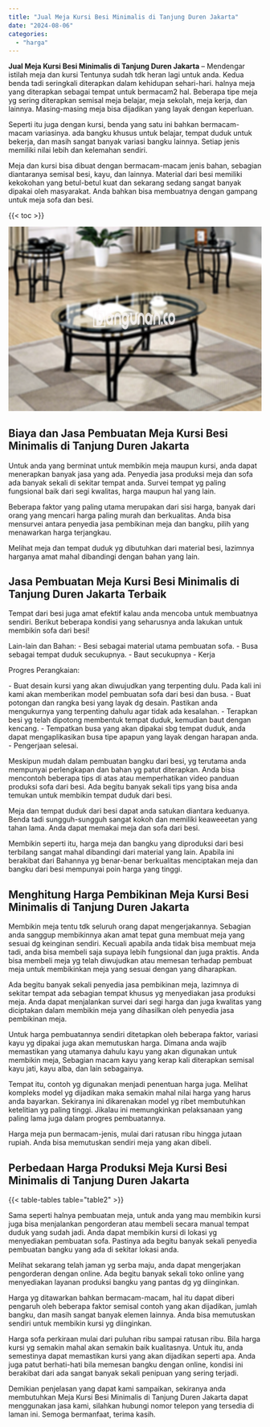 ```yaml
---
title: "Jual Meja Kursi Besi Minimalis di Tanjung Duren Jakarta"
date: "2024-08-06"
categories: 
  - "harga"
---
```


**Jual Meja Kursi Besi Minimalis di Tanjung Duren Jakarta** – Mendengar istilah meja dan kursi Tentunya sudah tdk heran lagi untuk anda. Kedua benda tadi seringkali diterapkan dalam kehidupan sehari-hari. halnya meja yang diterapkan sebagai tempat untuk bermacam2 hal. Beberapa tipe meja yg sering diterapkan semisal meja belajar, meja sekolah, meja kerja, dan lainnya. Masing-masing meja bisa dijadikan yang layak dengan keperluan.

Seperti itu juga dengan kursi, benda yang satu ini bahkan bermacam-macam variasinya. ada bangku khusus untuk belajar, tempat duduk untuk bekerja, dan masih sangat banyak variasi bangku lainnya. Setiap jenis memiliki nilai lebih dan kelemahan sendiri.

Meja dan kursi bisa dibuat dengan bermacam-macam jenis bahan, sebagian diantaranya semisal besi, kayu, dan lainnya. Material dari besi memiliki kekokohan yang betul-betul kuat dan sekarang sedang sangat banyak dipakai oleh masyarakat. Anda bahkan bisa membuatnya dengan gampang untuk meja sofa dan besi.

{{< toc >}}

![Jual Meja Kursi Besi Minimalis di Tanjung Duren Jakarta](/images/jual-meja-besi-murah18.png)

## Biaya dan Jasa Pembuatan Meja Kursi Besi Minimalis di Tanjung Duren Jakarta

Untuk anda yang berminat untuk membikin meja maupun kursi, anda dapat menerapkan banyak jasa yang ada. Penyedia jasa produksi meja dan sofa ada banyak sekali di sekitar tempat anda. Survei tempat yg paling fungsional baik dari segi kwalitas, harga maupun hal yang lain.

Beberapa faktor yang paling utama merupakan dari sisi harga, banyak dari orang yang mencari harga paling murah dan berkualitas. Anda bisa mensurvei antara penyedia jasa pembikinan meja dan bangku, pilih yang menawarkan harga terjangkau.

Melihat meja dan tempat duduk yg dibutuhkan dari material besi, lazimnya harganya amat mahal dibandingi dengan bahan yang lain.

## Jasa Pembuatan Meja Kursi Besi Minimalis di Tanjung Duren Jakarta Terbaik

Tempat dari besi juga amat efektif kalau anda mencoba untuk membuatnya sendiri. Berikut beberapa kondisi yang seharusnya anda lakukan untuk membikin sofa dari besi!

Lain-lain dan Bahan: - Besi sebagai material utama pembuatan sofa. - Busa sebagai tempat duduk secukupnya. - Baut secukupnya - Kerja

Progres Perangkaian:

\- Buat desain kursi yang akan diwujudkan yang terpenting dulu. Pada kali ini kami akan memberikan model pembuatan sofa dari besi dan busa. - Buat potongan dan rangka besi yang layak dg desain. Pastikan anda mengukurnya yang terpenting dahulu agar tidak ada kesalahan. - Terapkan besi yg telah dipotong membentuk tempat duduk, kemudian baut dengan kencang. - Tempatkan busa yang akan dipakai sbg tempat duduk, anda dapat mengaplikasikan busa tipe apapun yang layak dengan harapan anda. - Pengerjaan selesai.

Meskipun mudah dalam pembuatan bangku dari besi, yg terutama anda mempunyai perlengkapan dan bahan yg patut diterapkan. Anda bisa mencontoh beberapa tips di atas atau memperhatikan video panduan produksi sofa dari besi. Ada begitu banyak sekali tips yang bisa anda temukan untuk membikin tempat duduk dari besi.

Meja dan tempat duduk dari besi dapat anda satukan diantara keduanya. Benda tadi sungguh-sungguh sangat kokoh dan memiliki keaweeetan yang tahan lama. Anda dapat memakai meja dan sofa dari besi.

Membikin seperti itu, harga meja dan bangku yang diproduksi dari besi terbilang sangat mahal dibandingi dari material yang lain. Apabila ini berakibat dari Bahannya yg benar-benar berkualitas menciptakan meja dan bangku dari besi mempunyai poin harga yang tinggi.

## Menghitung Harga Pembikinan Meja Kursi Besi Minimalis di Tanjung Duren Jakarta

Membikin meja tentu tdk seluruh orang dapat mengerjakannya. Sebagian anda sanggup membikinnya akan amat tepat guna membuat meja yang sesuai dg keinginan sendiri. Kecuali apabila anda tidak bisa membuat meja tadi, anda bisa membeli saja supaya lebih fungsional dan juga praktis. Anda bisa membeli meja yg telah diwujudkan atau memesan terhadap pembuat meja untuk membikinkan meja yang sesuai dengan yang diharapkan.

Ada begitu banyak sekali penyedia jasa pembikinan meja, lazimnya di sekitar tempat ada sebagian tempat khusus yg menyediakan jasa produksi meja. Anda dapat menjalankan survei dari segi harga dan juga kwalitas yang diciptakan dalam membikin meja yang dihasilkan oleh penyedia jasa pembikinan meja.

Untuk harga pembuatannya sendiri ditetapkan oleh beberapa faktor, variasi kayu yg dipakai juga akan memutuskan harga. Dimana anda wajib memastikan yang utamanya dahulu kayu yang akan digunakan untuk membikin meja, Sebagian macam kayu yang kerap kali diterapkan semisal kayu jati, kayu alba, dan lain sebagainya.

Tempat itu, contoh yg digunakan menjadi penentuan harga juga. Melihat kompleks model yg dijadikan maka semakin mahal nilai harga yang harus anda bayarkan. Sekiranya ini dikarenakan model yg ribet membutuhkan ketelitian yg paling tinggi. Jikalau ini memungkinkan pelaksanaan yang paling lama juga dalam progres pembuatannya.

Harga meja pun bermacam-jenis, mulai dari ratusan ribu hingga jutaan rupiah. Anda bisa memutuskan sendiri meja yang akan dibeli.

## Perbedaan Harga Produksi Meja Kursi Besi Minimalis di Tanjung Duren Jakarta

{{< table-tables table="table2" >}}

Sama seperti halnya pembuatan meja, untuk anda yang mau membikin kursi juga bisa menjalankan pengorderan atau membeli secara manual tempat duduk yang sudah jadi. Anda dapat membikin kursi di lokasi yg menyediakan pembuatan sofa. Pastinya ada begitu banyak sekali penyedia pembuatan bangku yang ada di sekitar lokasi anda.

Melihat sekarang telah jaman yg serba maju, anda dapat mengerjakan pengorderan dengan online. Ada begitu banyak sekali toko online yang menyediakan layanan produksi bangku yang pantas dg yg diinginkan.

Harga yg ditawarkan bahkan bermacam-macam, hal itu dapat diberi pengaruh oleh beberapa faktor semisal contoh yang akan dijadikan, jumlah bangku, dan masih sangat banyak elemen lainnya. Anda bisa memutuskan sendiri untuk membikin kursi yg diinginkan.

Harga sofa perkiraan mulai dari puluhan ribu sampai ratusan ribu. Bila harga kursi yg semakin mahal akan semakin baik kualitasnya. Untuk itu, anda semestinya dapat memastikan kursi yang akan dijadikan seperti apa. Anda juga patut berhati-hati bila memesan bangku dengan online, kondisi ini berakibat dari ada sangat banyak sekali penipuan yang sering terjadi.

Demikian penjelasan yang dapat kami sampaikan, sekiranya anda membutuhkan Meja Kursi Besi Minimalis di Tanjung Duren Jakarta dapat menggunakan jasa kami, silahkan hubungi nomor telepon yang tersedia di laman ini. Semoga bermanfaat, terima kasih.
